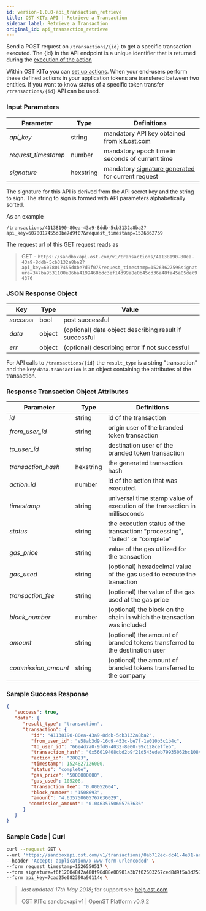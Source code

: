 ```yaml
---
id: version-1.0.0-api_transaction_retrieve
title: OST KIT⍺ API | Retrieve a Transaction
sidebar_label: Retrieve a Transaction
original_id: api_transaction_retrieve
---
```


Send a POST request on `/transactions/{id}` to get a specific transaction executed. The {id} in the API endpoint is a unique identifier that is returned during the [<u>execution of the action</u>](/docs/api_action_execute.html)

Within OST KIT⍺ you can [<u>set up actions</u>](/docs/api_actions_create.html). When your end-users perform these defined actions in your application tokens are transfered between two entities. If you want to know status of a specific token transfer `/transactions/{id}` API can be used.


### Input Parameters
| Parameter           | Type   | Definitions                                               |
|---------------------|--------|-----------------------------------------------------|
| _api_key_           | string    | mandatory API key obtained from [kit.ost.com](https://kit.ost.com) |
| _request_timestamp_ | number    | mandatory epoch time in seconds of current time |
| _signature_         | hexstring | mandatory [<u>signature generated</u>](/docs/api_authentication.html) for current request |


The signature for this API is derived from the API secret key and the string to sign. The string to sign is formed with API parameters alphabetically sorted.

As an example

`/transactions/41138190-80ea-43a9-8ddb-5cb3132a8ba2?api_key=6078017455d8be7d9f07&request_timestamp=1526362759`

The request url of this GET request reads as

> GET - `https://sandboxapi.ost.com/v1/transactions/41138190-80ea-43a9-8ddb-5cb3132a8ba2?api_key=6078017455d8be7d9f07&request_timestamp=1526362759&signature=347ba9531100e86ba4199468bdc3ef14d99a8e0b45cd36a48fa45a05de694376`


### JSON Response Object

| Key        | Type   | Value      |
|------------|--------|------------|
| _success_  | bool   | post successful |
| _data_     | object | (optional) data object describing result if successful   |
| _err_      | object | (optional) describing error if not successful |

For API calls to `/transactions/{id}` the `result_type` is a string "transaction" and the key `data.transaction` is an object containing the attributes of the transaction.


### Response Transaction Object Attributes

| Parameter           | Type   | Definitions  |
|---------------------|--------|----------------------------------|
| _id_| string | id of the transaction |
| _from_user_id_    | string | origin user of the branded token transaction   |
| _to_user_id_      | string | destination user of the branded token transaction  |
| _transaction_hash_ | hexstring | the generated transaction hash |
| _action_id_ | number | id of the action that was executed. |
| _timestamp_  |string| universal time stamp value of execution of the transaction in milliseconds|
| _status_ | string | the execution status of the transaction: "processing", "failed" or "complete" |
| _gas_price_ | string | value of the gas utilized for the transaction |
| _gas_used_ | string | (optional) hexadecimal value of the gas used to execute the tranaction
| _transaction_fee_ | string | (optional) the value of the gas used at the gas price
| _block_number_ | number | (optional) the block on the chain in which the transaction was included
| _amount_ | string | (optional) the amount of branded tokens transferred to the destination user  |
| _commission_amount_ | string | (optional) the amount of branded tokens transferred to the company |


### Sample Success Response
```json
{
   "success": true,
   "data": {
      "result_type": "transaction",
      "transaction": {
         "id": "41138190-80ea-43a9-8ddb-5cb3132a8ba2",
         "from_user_id": "e58ab3d9-16d9-453c-be7f-1e010b5c1b4c",
         "to_user_id": "66e4d7a0-9fd0-4032-8e00-99c128ceffeb",
         "transaction_hash": "0x56019408cbd2b9f21d543edeb79935062bc108413ab0d283fdc3fcef52ad9db9",
         "action_id": "20023",
         "timestamp": 1524827126000,
         "status": "complete",
         "gas_price": "5000000000",
         "gas_used": 105208,
         "transaction_fee": "0.00052604",
         "block_number": "1508693",
         "amount": "4.635750605767636029",
        "commission_amount": "0.04635750605767636"
      }
   }
}
```

### Sample Code | Curl
```bash
curl --request GET \
--url 'https://sandboxapi.ost.com/v1/transactions/0ab712ec-dc41-4e31-ac31-c93bc148bbb9' \
--header 'Accept: application/x-www-form-urlencoded' \
--form request_timestamp=1526550517 \
--form signature=f6f12004842a480f96d88e00901a3b7f02603267ced8d9f5a3d257c18afadc8d \
--form api_key=7cad25e082390a90114e \
```

>_last updated 17th May 2018_; for support see [help.ost.com](help.ost.com)
>
> OST KIT⍺ sandboxapi v1 | OpenST Platform v0.9.2